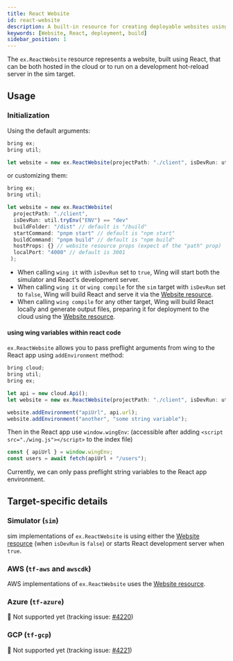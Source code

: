 ```yaml
---
title: React Website
id: react-website
description: A built-in resource for creating deployable websites using the React framework.
keywords: [Website, React, deployment, build]
sidebar_position: 1
---
```


The `ex.ReactWebsite` resource represents a website, built using React, that can be both hosted in the cloud or to run on a development hot-reload server in the sim target.

## Usage

### Initialization

Using the default arguments:

```ts
bring ex;
bring util;

let website = new ex.ReactWebsite(projectPath: "./client", isDevRun: util.tryEnv("ENV") == "dev");
```

or customizing them:

```ts
bring ex;
bring util;

let website = new ex.ReactWebsite(
  projectPath: "./client",
  isDevRun: util.tryEnv("ENV") == "dev"
  buildFolder: "/dist" // default is "/build"
  startCommand: "pnpm start" // default is "npm start"
  buildCommand: "pnpm build" // default is "npm build"
  hostProps: {} // website resource props (expect of the "path" prop)
  localPort: "4000" // default is 3001
 );
```

- When calling `wing it` with `isDevRun` set to `true`, Wing will start both the simulator and React's development server.
- When calling `wing it` or `wing compile` for the `sim` target with `isDevRun` set to `false`, Wing will build React and serve it via the [Website resource](../01-cloud/website.md).
- When calling `wing compile` for any other target, Wing will build React locally and generate output files, preparing it for deployment to the cloud using the [Website resource](../01-cloud/website.md).

#### using wing variables within react code

`ex.ReactWebsite` allows you to pass preflight arguments from wing to the React app using `addEnvironment` method:

```ts
bring cloud;
bring util;
bring ex;

let api = new cloud.Api();
let website = new ex.ReactWebsite(projectPath: "./client", isDevRun: util.tryEnv("ENV") == "dev");

website.addEnvironment("apiUrl", api.url);
website.addEnvironment("another", "some string variable");

```

Then in the React app use `window.wingEnv`:
(accessible after adding `<script src="./wing.js"></script>` to the index file)

```ts
const { apiUrl } = window.wingEnv;
const users = await fetch(apiUrl + "/users");
```

Currently, we can only pass preflight string variables to the React app environment.

## Target-specific details

### Simulator (`sim`)

sim implementations of `ex.ReactWebsite` is using either the [Website resource](../01-cloud/website.md) (when `isDevRun` is `false`) or starts React development server when `true`.

### AWS (`tf-aws` and `awscdk`)

AWS implementations of `ex.ReactWebsite` uses the [Website resource](../01-cloud/website.md).

### Azure (`tf-azure`)

🚧 Not supported yet (tracking issue: [#4220](https://github.com/winglang/wing/issues/4220))

### GCP (`tf-gcp`)

🚧 Not supported yet (tracking issue: [#4221](https://github.com/winglang/wing/issues/4221))
